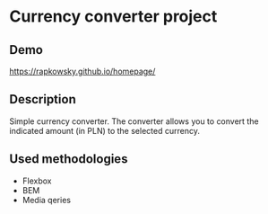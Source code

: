 # Currency converter project
## Demo
https://rapkowsky.github.io/homepage/
## Description
Simple currency converter. 
The converter allows you to convert the indicated amount (in PLN) to the selected currency.
## Used methodologies
- Flexbox
- BEM
- Media qeries
